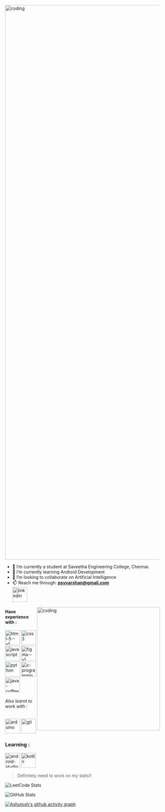 <img align="center" alt="coding" width="1800" src="https://github.com/PSriVarshan/PSriVarshan/assets/114944059/a7b6d488-4db1-45ca-b244-e5b65ab7065f">




- 🔭 I’m currently a student at Saveetha Engineering College, Chennai. 
- 🌱 I’m currently learning Android Development
- 👯 I’m looking to collaborate on Artificial Intelligence 
- 📫 Reach me through:
  **psvvarshan@gmail.com**           <br /> [<img width="48" height="48" src="https://img.icons8.com/fluency/48/linkedin.png" alt="linkedin"/>](https://www.linkedin.com/in/p-sri-varshan-912489247/) 

 <img align="right" alt="coding" width="400" src="https://camo.githubusercontent.com/c809a573eab9cf59441614b447a0df7af59d4743fe00cad4a78fcd7d9fcdb0a5/68747470733a2f2f6d65646961332e67697068792e636f6d2f6d656469612f7167515567674143335066763638377150432f67697068792e676966">
 
#### Have experience with :
<img width="48" height="48" src="https://img.icons8.com/color/48/html-5--v1.png" alt="html-5--v1"/>   <img width="48" height="48" src="https://img.icons8.com/color/48/css3.png" alt="css3"/>   <img width="48" height="48" src="https://img.icons8.com/color/48/javascript.png" alt="javascript"/>   <img width="48" height="48" src="https://img.icons8.com/color/48/figma--v1.png" alt="figma--v1"/>   <img width="48" height="48" src="https://img.icons8.com/fluency/48/python.png" alt="python"/>    <img width="48" height="48" src="https://img.icons8.com/color/48/c-programming.png" alt="c-programming"/>   <img width="48" height="48" src="https://img.icons8.com/color/48/java-coffee-cup-logo--v1.png" alt="java-coffee-cup-logo--v1"/>

###### Also learnt to work with :
<img width="48" height="48" src="https://img.icons8.com/color/48/arduino.png" alt="arduino"/>   <img width="48" height="48" src="https://img.icons8.com/color/48/git.png" alt="git"/>


### Learning :

<img width="48" height="48" src="https://img.icons8.com/color/48/android-studio--v2.png" alt="android-studio--v2"/>       <img width="48" height="48" src="https://img.icons8.com/color/48/kotlin.png" alt="kotlin"/>  

> Definitely need to work on my stats!!



![LeetCode Stats](https://leetcard.jacoblin.cool/PsvVarshan?theme=nord&font=Nokora&ext=activity) 

![GitHub Stats](https://github-readme-stats.vercel.app/api?username=PSriVarshan&theme=blueberry) 



[![Ashutosh's github activity graph](https://github-readme-activity-graph.vercel.app/graph?username=PSriVarshan&bg_color=151414&color=05991e&line=02c50f&point=e0cdcd&area=true&hide_border=true)](https://github.com/ashutosh00710/github-readme-activity-graph)




